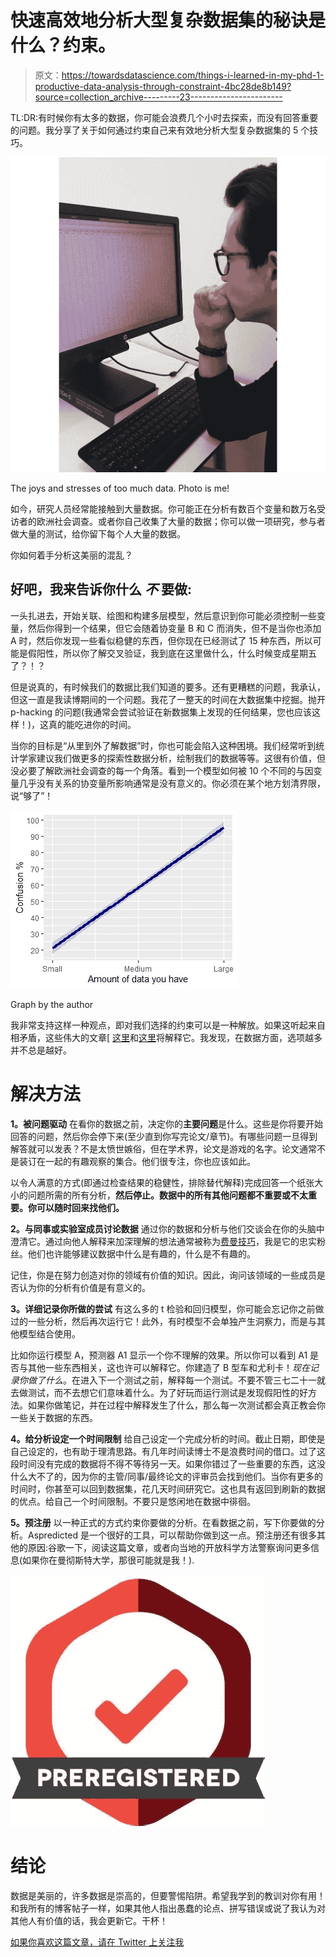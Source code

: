 # 快速高效地分析大型复杂数据集的秘诀是什么？约束。

> 原文：<https://towardsdatascience.com/things-i-learned-in-my-phd-1-productive-data-analysis-through-constraint-4bc28de8b149?source=collection_archive---------23----------------------->

TL:DR:有时候你有太多的数据，你可能会浪费几个小时去探索，而没有回答重要的问题。我分享了关于如何通过约束自己来有效地分析大型复杂数据集的 5 个技巧。

![](img/ab38e8747c57d6fa3ed89fb8ea1b41c9.png)

The joys and stresses of too much data. Photo is me!

如今，研究人员经常能接触到大量数据。你可能正在分析有数百个变量和数万名受访者的欧洲社会调查。或者你自己收集了大量的数据；你可以做一项研究，参与者做大量的测试，给你留下每个人大量的数据。

你如何着手分析这美丽的混乱？

## 好吧，我来告诉你什么 ***不*** 要做:

一头扎进去，开始关联、绘图和构建多层模型，然后意识到你可能必须控制一些变量，然后你得到一个结果，但它会随着协变量 B 和 C 而消失，但不是当你也添加 A 时，然后你发现一些看似稳健的东西，但你现在已经测试了 15 种东西，所以可能是假阳性，所以你了解交叉验证，我到底在这里做什么，什么时候变成星期五了？！？

但是说真的，有时候我们的数据比我们知道的要多。还有更糟糕的问题，我承认，但这一直是我读博期间的一个问题。我花了一整天的时间在大数据集中挖掘。抛开 p-hacking 的问题(我通常会尝试验证在新数据集上发现的任何结果，您也应该这样！)，这真的能吃进你的时间。

当你的目标是“从里到外了解数据”时，你也可能会陷入这种困境。我们经常听到统计学家建议我们做更多的探索性数据分析，绘制我们的数据等等。这很有价值，但没必要了解欧洲社会调查的每一个角落。看到一个模型如何被 10 个不同的与因变量几乎没有关系的协变量所影响通常是没有意义的。你必须在某个地方划清界限，说“够了”！

![](img/c610a1e14032df051f784e5ca830b08a.png)

Graph by the author

我非常支持这样一种观点，即对我们选择的约束可以是一种解放。如果这听起来自相矛盾，这些伟大的文章[ [这里](https://jamesclear.com/futsal)和[这里](https://thedeepdish.org/constraints-that-liberate/)将解释它。我发现，在数据方面，选项越多并不总是越好。

# 解决方法

**1。被问题驱动** 在看你的数据之前，决定你的**主要问题**是什么。这些是你将要开始回答的问题，然后你会停下来(至少直到你写完论文/章节)。有哪些问题一旦得到解答就可以发表？不是太愤世嫉俗，但在学术界，论文是游戏的名字。论文通常不是装订在一起的有趣观察的集合。他们很专注，你也应该如此。

以令人满意的方式(即通过检查结果的稳健性，排除替代解释)完成回答一个纸张大小的问题所需的所有分析，**然后停止。数据中的所有其他问题都不重要或不太重要。你可以随时回来找他们。**

**2。与同事或实验室成员讨论数据** 通过你的数据和分析与他们交谈会在你的头脑中澄清它。通过向他人解释来加深理解的想法通常被称为[费曼技巧](https://collegeinfogeek.com/feynman-technique/)，我是它的忠实粉丝。他们也许能够建议数据中什么是有趣的，什么是不有趣的。

记住，你是在努力创造对你的领域有价值的知识。因此，询问该领域的一些成员是否认为你的分析有价值是有意义的。

**3。详细记录你所做的尝试** 有这么多的 t 检验和回归模型，你可能会忘记你之前做过的一些分析，然后再次运行它！此外，有时模型不会单独产生洞察力，而是与其他模型结合使用。

比如你运行模型 A，预测器 A1 显示一个你不理解的效果。所以你可以看到 A1 是否与其他一些东西相关，这也许可以解释它。你建造了 B 型车和尤利卡！*现在记录你做了什么*。在进入下一个测试之前，解释每一个测试。不要不管三七二十一就去做测试，而不去想它们意味着什么。为了好玩而运行测试是发现假阳性的好方法。如果你做笔记，并在过程中解释发生了什么，那么每一次测试都会真正教会你一些关于数据的东西。

**4。给分析设定一个时间限制** 给自己设定一个完成分析的时间。截止日期，即使是自己设定的，也有助于理清思路。有几年时间读博士不是浪费时间的借口。过了这段时间没有完成的数据将不得不等待另一天。如果你错过了一些重要的东西，这没什么大不了的，因为你的主管/同事/最终论文的评审员会找到他们。当你有更多的时间时，你甚至可以回到数据集，花几天时间研究它。这也具有返回到刷新的数据的优点。给自己一个时间限制。不要只是悠闲地在数据中徘徊。

**5。预注册** 以一种正式的方式约束你要做的分析。在看数据之前，写下你要做的分析。Aspredicted 是一个很好的工具，可以帮助你做到这一点。预注册还有很多其他的原因:谷歌一下，阅读这篇文章，或者向当地的开放科学方法警察询问更多信息(如果你在曼彻斯特大学，那很可能就是我！).

![](img/0d8c2ecdd96eadbf76c01b7fb765ea3e.png)

# **结论**

数据是美丽的，许多数据是崇高的，但要警惕陷阱。希望我学到的教训对你有用！和我所有的博客帖子一样，如果其他人指出愚蠢的论点、拼写错误或说了我认为对其他人有价值的话，我会更新它。干杯！

[如果你喜欢这篇文章，请在 Twitter 上关注我](https://twitter.com/Richie_Research)